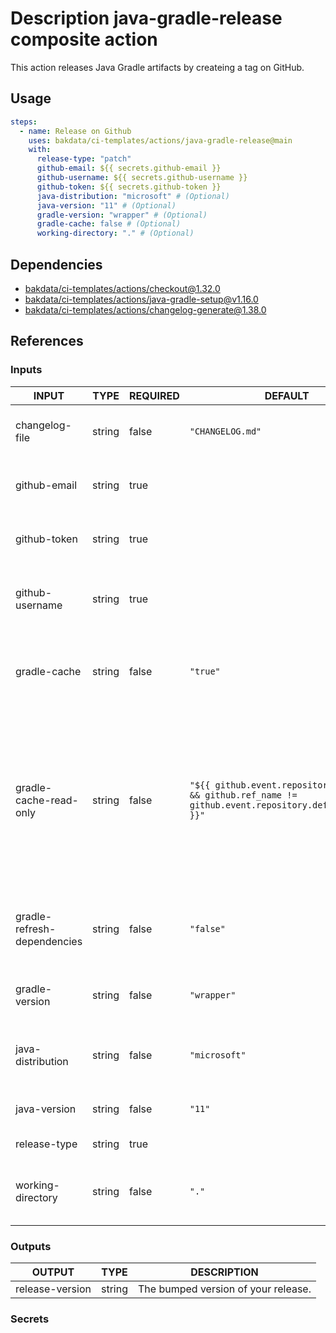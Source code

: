 # Description java-gradle-release composite action

This action releases Java Gradle artifacts by createing a tag on GitHub.

## Usage

```yaml
steps:
  - name: Release on Github
    uses: bakdata/ci-templates/actions/java-gradle-release@main
    with:
      release-type: "patch"
      github-email: ${{ secrets.github-email }}
      github-username: ${{ secrets.github-username }}
      github-token: ${{ secrets.github-token }}
      java-distribution: "microsoft" # (Optional)
      java-version: "11" # (Optional)
      gradle-version: "wrapper" # (Optional)
      gradle-cache: false # (Optional)
      working-directory: "." # (Optional)
```

## Dependencies

- [bakdata/ci-templates/actions/checkout@1.32.0](https://github.com/bakdata/ci-templates/blob/1.32.0/actions/checkout)
- [bakdata/ci-templates/actions/java-gradle-setup@v1.16.0](https://github.com/bakdata/ci-templates/blob/v1.16.0/actions/java-gradle-setup)
- [bakdata/ci-templates/actions/changelog-generate@1.38.0](https://github.com/bakdata/ci-templates/blob/1.38.0/actions/changelog-generate)

## References

### Inputs

<!-- AUTO-DOC-INPUT:START - Do not remove or modify this section -->

| INPUT                       | TYPE   | REQUIRED | DEFAULT                                                                                                 | DESCRIPTION                                                                                                                                                         |
| --------------------------- | ------ | -------- | ------------------------------------------------------------------------------------------------------- | ------------------------------------------------------------------------------------------------------------------------------------------------------------------- |
| changelog-file              | string | false    | `"CHANGELOG.md"`                                                                                        | Path to the changelog file in the GitHub repository                                                                                                                 |
| github-email                | string | true     |                                                                                                         | GitHub email for requesting changes from API.                                                                                                                       |
| github-token                | string | true     |                                                                                                         | GitHub token for requesting changes from API.                                                                                                                       |
| github-username             | string | true     |                                                                                                         | GitHub username for requesting changes from API.                                                                                                                    |
| gradle-cache                | string | false    | `"true"`                                                                                                | Whether Gradle caching is enabled or not. (Default is true)                                                                                                         |
| gradle-cache-read-only      | string | false    | `"${{ github.event.repository != null && github.ref_name != github.event.repository.default_branch }}"` | Whether Gradle caching should be read-only. By default this value is 'false' for workflows on the GitHub default branch and 'true' for workflows on other branches. |
| gradle-refresh-dependencies | string | false    | `"false"`                                                                                               | Whether Gradle should refresh dependencies. (Default is false)                                                                                                      |
| gradle-version              | string | false    | `"wrapper"`                                                                                             | Gradle version to be installed. (Default is wrapper)                                                                                                                |
| java-distribution           | string | false    | `"microsoft"`                                                                                           | Java distribution to be installed. (Default is microsoft)                                                                                                           |
| java-version                | string | false    | `"11"`                                                                                                  | Java version to be installed. (Default is 11)                                                                                                                       |
| release-type                | string | true     |                                                                                                         | Scope of the release                                                                                                                                                |
| working-directory           | string | false    | `"."`                                                                                                   | Working directory of your Gradle artifacts. (Default is .)                                                                                                          |

<!-- AUTO-DOC-INPUT:END -->

### Outputs

<!-- AUTO-DOC-OUTPUT:START - Do not remove or modify this section -->

| OUTPUT          | TYPE   | DESCRIPTION                         |
| --------------- | ------ | ----------------------------------- |
| release-version | string | The bumped version of your release. |

<!-- AUTO-DOC-OUTPUT:END -->

### Secrets
